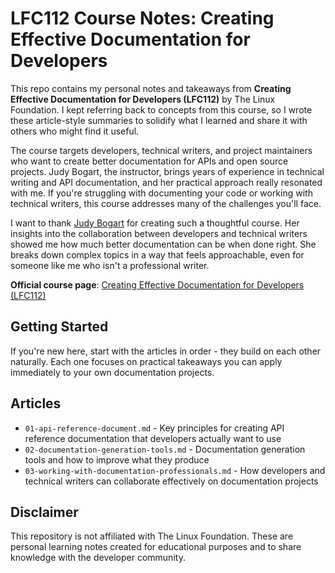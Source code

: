 # LFC112 Course Notes: Creating Effective Documentation for Developers

This repo contains my personal notes and takeaways from **Creating Effective Documentation for Developers (LFC112)** by The Linux Foundation. I kept referring back to concepts from this course, so I wrote these article-style summaries to solidify what I learned and share it with others who might find it useful.

The course targets developers, technical writers, and project maintainers who want to create better documentation for APIs and open source projects. Judy Bogart, the instructor, brings years of experience in technical writing and API documentation, and her practical approach really resonated with me. If you're struggling with documenting your code or working with technical writers, this course addresses many of the challenges you'll face.

I want to thank [Judy Bogart](https://www.linkedin.com/in/judy-bogart-977ba0/) for creating such a thoughtful course. Her insights into the collaboration between developers and technical writers showed me how much better documentation can be when done right. She breaks down complex topics in a way that feels approachable, even for someone like me who isn't a professional writer.

**Official course page**: [Creating Effective Documentation for Developers (LFC112)](https://training.linuxfoundation.org/training/creating-effective-documentation-for-developers-lfc112/)

## Getting Started

If you're new here, start with the articles in order - they build on each other naturally. Each one focuses on practical takeaways you can apply immediately to your own documentation projects.

## Articles

- `01-api-reference-document.md` - Key principles for creating API reference documentation that developers actually want to use
- `02-documentation-generation-tools.md` - Documentation generation tools and how to improve what they produce
- `03-working-with-documentation-professionals.md` - How developers and technical writers can collaborate effectively on documentation projects

## Disclaimer

This repository is not affiliated with The Linux Foundation. These are personal learning notes created for educational purposes and to share knowledge with the developer community.